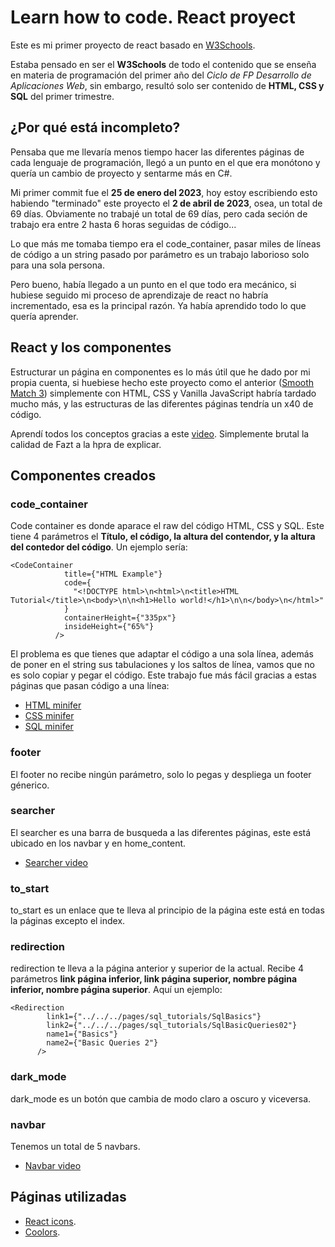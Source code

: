 # Learn how to code. React proyect
Este es mi primer proyecto de react basado en [W3Schools](https://www.w3schools.com/default.asp).

Estaba pensado en ser el **W3Schools** de todo el contenido que se enseña en materia de programación del primer año del *Ciclo de FP Desarrollo de Aplicaciones Web*, sin embargo, resultó solo ser contenido de **HTML, CSS y SQL** del primer trimestre.

## ¿Por qué está incompleto?
Pensaba que me llevaría menos tiempo hacer las diferentes páginas de cada lenguaje de programación, llegó a un punto en el que era monótono y quería un cambio de proyecto y sentarme más en C#.

Mi primer commit fue el **25 de enero del 2023**, hoy estoy escribiendo esto habiendo "terminado" este proyecto el **2 de abril de 2023**, osea, un total de 69 días. Obviamente no trabajé un total de 69 días, pero cada seción de trabajo era entre 2 hasta 6 horas seguidas de código...

Lo que más me tomaba tiempo era el code_container, pasar miles de líneas de código a un string pasado por parámetro es un trabajo laborioso solo para una sola persona.

Pero bueno, había llegado a un punto en el que todo era mecánico, si hubiese seguido mi proceso de aprendizaje de react no habría incrementado, esa es la principal razón. Ya había aprendido todo lo que quería aprender.

## React y los componentes
Estructurar un página en componentes es lo más útil que he dado por mi propia cuenta, si huebiese hecho este proyecto como el anterior ([Smooth Match 3](https://github.com/RafaGomezGuillen/match_3)) simplemente con HTML, CSS y Vanilla JavaScript habría tardado mucho más, y las estructuras de las diferentes páginas tendría un x40 de código.

Aprendí todos los conceptos gracias a este [video](https://www.youtube.com/watch?v=rLoWMU4L_qE&list=WL&index=1&ab_channel=Fazt). Simplemente brutal la calidad de Fazt a la hpra de explicar.

## Componentes creados
### code_container
Code container es donde aparace el raw del código HTML, CSS y SQL. Este tiene 4 parámetros el **Título, el código, la altura del contendor, y la altura del contedor del código**. Un ejemplo sería:
```
<CodeContainer
            title={"HTML Example"}
            code={
              "<!DOCTYPE html>\n<html>\n<title>HTML Tutorial</title>\n<body>\n\n<h1>Hello world!</h1>\n\n</body>\n</html>"
            }
            containerHeight={"335px"}
            insideHeight={"65%"}
          />
```
El problema es que tienes que adaptar el código a una sola línea, además de poner en el string sus tabulaciones y los saltos de línea, vamos que no es solo copiar y pegar el código. Este trabajo fue más fácil gracias a estas páginas que pasan código a una línea:
- [HTML minifer](https://codebeautify.org/html-formatter-beautifier)
- [CSS minifer](https://codebeautify.org/css-beautify-minify)
- [SQL minifer](https://codebeautify.org/sql-minifier)
### footer
El footer no recibe ningún parámetro, solo lo pegas y despliega un footer génerico.
### searcher
El searcher es una barra de busqueda a las diferentes páginas, este está ubicado en los navbar y en home_content. 
- [Searcher video](https://www.youtube.com/watch?v=Jd7s7egjt30&list=WL&index=2&t=544s&ab_channel=ReactwithMasoud)
### to_start
to_start es un enlace que te lleva al principio de la página este está en todas la páginas excepto el index.
### redirection
redirection te lleva a la página anterior y superior de la actual. Recibe 4 parámetros **link página inferior, link página superior, nombre página inferior, nombre página superior**. Aquí un ejemplo:
```
<Redirection
        link1={"../../../pages/sql_tutorials/SqlBasics"}
        link2={"../../../pages/sql_tutorials/SqlBasicQueries02"}
        name1={"Basics"}
        name2={"Basic Queries 2"}
      />
```
### dark_mode 
dark_mode es un botón que cambia de modo claro a oscuro y viceversa.
### navbar
Tenemos un total de 5 navbars.
- [Navbar video](https://www.youtube.com/watch?v=ZWJa0K7KQ6c&list=WL&index=3&ab_channel=ReactwithMasoud)

## Páginas utilizadas
- [React icons](https://react-icons.github.io/react-icons/).
- [Coolors](https://coolors.co/).